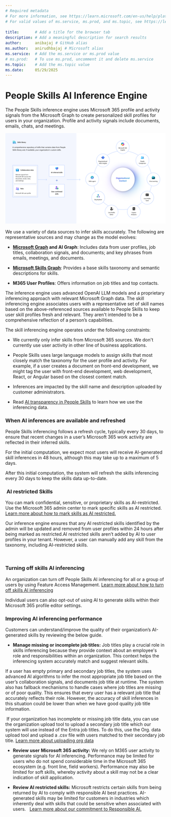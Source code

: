 ```yaml
---
# Required metadata
# For more information, see https://learn.microsoft.com/en-us/help/platform/learn-editor-add-metadata
# For valid values of ms.service, ms.prod, and ms.topic, see https://learn.microsoft.com/en-us/help/platform/metadata-taxonomies

title:       # Add a title for the browser tab
description: # Add a meaningful description for search results
author:      anibajaj # GitHub alias
ms.author:   anirudhbajaj # Microsoft alias
ms.service:  # Add the ms.service or ms.prod value
# ms.prod:   # To use ms.prod, uncomment it and delete ms.service
ms.topic:    # Add the ms.topic value
ms.date:     05/29/2025
---
```


# People Skills AI Inference Engine

The People Skills inference engine uses Microsoft 365 profile and activity signals from the Microsoft Graph to create personalized skill profiles for users in your organization. Profile and activity signals include documents, emails, chats, and meetings.

![Updated_SkillsLibrary_Ecosystem42125](media/people-skills-ai-inferencing/updated-skillslibrary-ecosystem42125.png)

We use a variety of data sources to infer skills accurately. The following are representative sources and may change as the model evolves:

-  __[Microsoft Graph](/graph/overview) and AI Graph__: Includes data from user profiles, job titles, collaboration signals, and documents; and key phrases from emails, meetings, and documents.

-  __[Microsoft Skills Graph](https://engineering.linkedin.com/blog/2022/building-linkedin-s-skills-graph-to-power-a-skills-first-world)__: Provides a base skills taxonomy and semantic descriptions for skills.

- __M365 User Profiles__: Offers information on job titles and top contacts.

The inference engine uses advanced OpenAI LLM models and a proprietary inferencing approach with relevant Microsoft Graph data. The skill inferencing engine associates users with a representative set of skill names based on the above-referenced sources available to People Skills to keep user skill profiles fresh and relevant. They aren't intended to be a comprehensive reflection of a person’s capabilities.

The skill inferencing engine operates under the following constraints:

- We currently only infer skills from Microsoft 365 sources. We don't currently use user activity in other line of business applications.

- People Skills uses large language models to assign skills that most closely match the taxonomy for the user profile and activity. For example, if a user creates a document on front-end development, we might tag the user with front-end development, web development, React, or Angular based on the closest content match.

- Inferences are impacted by the skill name and description uploaded by customer administrators.

- Read [AI transparency in People Skills](https://support.microsoft.com/office/ai-transparency-in-skills-c54f3ded-58bf-44dd-9fa1-6cbe49fba106) to learn how we use the inferencing data.

### When AI inferences are available and refreshed

People Skills inferencing follows a refresh cycle, typically every 30 days, to ensure that recent changes in a user’s Microsoft 365 work activity are reflected in their inferred skills. 

For the initial computation, we expect most users will receive AI-generated skill inferences in 48 hours, although this may take up to a maximum of 5 days.

After this initial computation, the system will refresh the skills inferencing every 30 days to keep the skills data up-to-date.

###  AI restricted Skills

You can mark confidential, sensitive, or proprietary skills as AI-restricted. Use the Microsoft 365 admin center to mark specific skills as AI restricted. <u>Learn more about how to mark skills as AI restricted.</u>

Our inference engine ensures that any AI restricted skills identified by the admin will be updated and removed from user profiles within 24 hours after being marked as restricted.AI restricted skills aren’t added by AI to user profiles in your tenant. However, a user can manually add any skill from the taxonomy, including AI-restricted skills.



 

### Turning off skills AI inferencing

An organization can turn off People Skills AI inferencing for all or a group of users by using Feature Access Management. <u>Learn more about how to turn off skills AI inferencing</u>

Individual users can also opt-out of using AI to generate skills within their Microsoft 365 profile editor settings.

### Improving AI inferencing performance

Customers can understand/improve the quality of their organization’s AI-generated skills by reviewing the below guide.

- **Manage m**__**i**ssing or incomplete job titles:__ Job titles play a crucial role in skills inferencing because they provide context about an employee's role and responsibilities within an organization. This context helps the inferencing system accurately match and suggest relevant skills. 

If a user has empty primary and secondary job titles, the system uses advanced AI algorithms to infer the most appropriate job title based on the user’s collaboration signals, and documents job title at runtime. The system also has fallback mechanisms to handle cases where job titles are missing or of poor quality. This ensures that every user has a relevant job title that accurately reflects their role. However, the accuracy of skill inferences in this situation could be lower than when we have good quality job title information.

 If your organization has incomplete or missing job title data, you can use the organization upload tool to upload a secondary job title which our system will use instead of the Entra job titles. To do this, use the Org. data upload tool and upload a .csv file with users matched to their secondary job title. [Learn more about uploading org data](/viva/import-orgdata) 

- **Review** **user** __Microsoft 365 activity:__ We rely on M365 user activity to generate signals for AI inferencing. Performance may be limited for users who do not spend considerable time in the Microsoft 365 ecosystem (e.g. front line, field workers). Performance may also be limited for soft skills, whereby activity about a skill may not be a clear indication of skill application.

- __Review AI restricted skills:__ Microsoft restricts certain skills from being returned by AI to comply with responsible AI best practices. AI-generated skills may be limited for customers in industries which inherently deal with skills that could be sensitive when associated with users.   [Learn more about our commitment to Responsible AI.](https://support.microsoft.com/office/ai-transparency-in-skills-c54f3ded-58bf-44dd-9fa1-6cbe49fba106)

